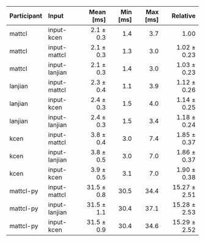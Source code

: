 | Participant | Input | Mean [ms] | Min [ms] | Max [ms] | Relative |
|:---|:---|---:|---:|---:|---:|
| mattcl | input-kcen | 2.1 ± 0.3 | 1.4 | 3.7 | 1.00 |
| mattcl | input-mattcl | 2.1 ± 0.3 | 1.3 | 3.0 | 1.02 ± 0.23 |
| mattcl | input-lanjian | 2.1 ± 0.3 | 1.4 | 3.0 | 1.03 ± 0.23 |
| lanjian | input-mattcl | 2.3 ± 0.4 | 1.1 | 3.9 | 1.12 ± 0.26 |
| lanjian | input-kcen | 2.4 ± 0.3 | 1.5 | 4.0 | 1.14 ± 0.25 |
| lanjian | input-lanjian | 2.4 ± 0.3 | 1.5 | 3.4 | 1.18 ± 0.24 |
| kcen | input-mattcl | 3.8 ± 0.4 | 3.0 | 7.4 | 1.85 ± 0.37 |
| kcen | input-lanjian | 3.8 ± 0.5 | 3.0 | 7.0 | 1.86 ± 0.37 |
| kcen | input-kcen | 3.9 ± 0.5 | 3.1 | 7.0 | 1.90 ± 0.38 |
| mattcl-py | input-mattcl | 31.5 ± 0.8 | 30.5 | 34.4 | 15.27 ± 2.51 |
| mattcl-py | input-lanjian | 31.5 ± 1.1 | 30.4 | 37.1 | 15.28 ± 2.53 |
| mattcl-py | input-kcen | 31.5 ± 0.9 | 30.4 | 34.6 | 15.29 ± 2.52 |
